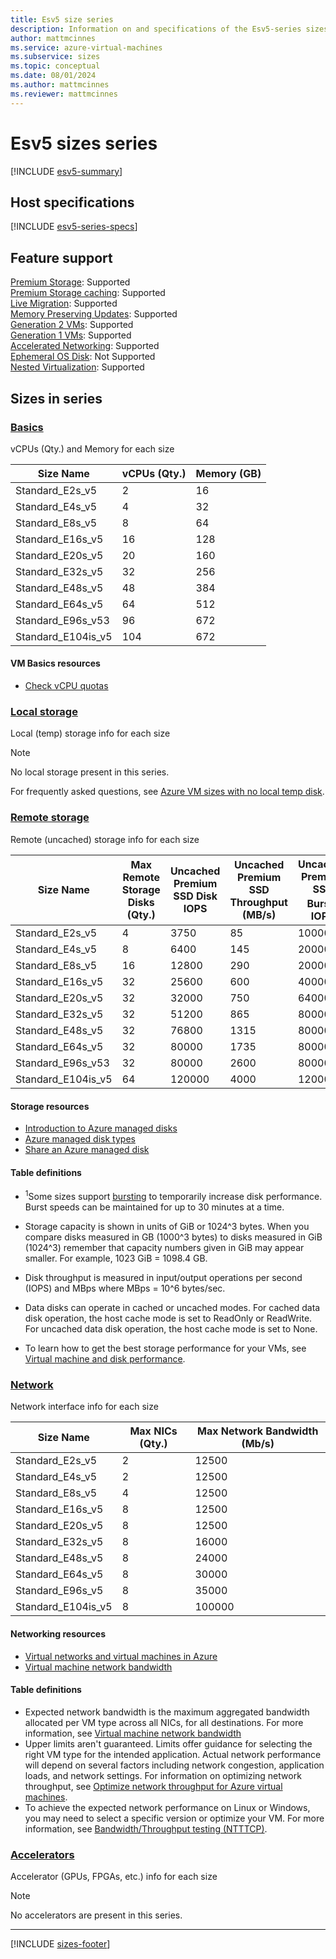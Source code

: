 ```yaml
---
title: Esv5 size series
description: Information on and specifications of the Esv5-series sizes
author: mattmcinnes
ms.service: azure-virtual-machines
ms.subservice: sizes
ms.topic: conceptual
ms.date: 08/01/2024
ms.author: mattmcinnes
ms.reviewer: mattmcinnes
---
```


# Esv5 sizes series

[!INCLUDE [esv5-summary](./includes/esv5-series-summary.md)]

## Host specifications
[!INCLUDE [esv5-series-specs](./includes/esv5-series-specs.md)]

## Feature support
[Premium Storage](../../premium-storage-performance.md): Supported <br>[Premium Storage caching](../../premium-storage-performance.md): Supported <br>[Live Migration](../../maintenance-and-updates.md): Supported <br>[Memory Preserving Updates](../../maintenance-and-updates.md): Supported <br>[Generation 2 VMs](../../generation-2.md): Supported <br>[Generation 1 VMs](../../generation-2.md): Supported <br>[Accelerated Networking](/azure/virtual-network/create-vm-accelerated-networking-cli): Supported <br>[Ephemeral OS Disk](../../ephemeral-os-disks.md): Not Supported <br>[Nested Virtualization](/virtualization/hyper-v-on-windows/user-guide/nested-virtualization): Supported <br>

## Sizes in series

### [Basics](#tab/sizebasic)

vCPUs (Qty.) and Memory for each size

| Size Name | vCPUs (Qty.) | Memory (GB) |
| --- | --- | --- |
| Standard_E2s_v5 | 2 | 16 |
| Standard_E4s_v5 | 4 | 32 |
| Standard_E8s_v5 | 8 | 64 |
| Standard_E16s_v5 | 16 | 128 |
| Standard_E20s_v5 | 20 | 160 |
| Standard_E32s_v5 | 32 | 256 |
| Standard_E48s_v5 | 48 | 384 |
| Standard_E64s_v5 | 64 | 512 |
| Standard_E96s_v53 | 96 | 672 |
| Standard_E104is_v5 | 104 | 672 |

#### VM Basics resources
- [Check vCPU quotas](../../../virtual-machines/quotas.md)

### [Local storage](#tab/sizestoragelocal)

Local (temp) storage info for each size

> [!NOTE]
> No local storage present in this series.
>
> For frequently asked questions, see [Azure VM sizes with no local temp disk](../../azure-vms-no-temp-disk.yml).



### [Remote storage](#tab/sizestorageremote)

Remote (uncached) storage info for each size

| Size Name | Max Remote Storage Disks (Qty.) | Uncached Premium SSD Disk IOPS | Uncached Premium SSD Throughput (MB/s) | Uncached Premium SSD Burst<sup>1</sup> IOPS | Uncached Premium SSD Burst<sup>1</sup> Throughput (MB/s) |
| --- | --- | --- | --- | --- | --- |
| Standard_E2s_v5 | 4 | 3750 | 85 | 10000 | 1200 |
| Standard_E4s_v5 | 8 | 6400 | 145 | 20000 | 1200 |
| Standard_E8s_v5 | 16 | 12800 | 290 | 20000 | 1200 |
| Standard_E16s_v5 | 32 | 25600 | 600 | 40000 | 1200 |
| Standard_E20s_v5 | 32 | 32000 | 750 | 64000 | 1600 |
| Standard_E32s_v5 | 32 | 51200 | 865 | 80000 | 2000 |
| Standard_E48s_v5 | 32 | 76800 | 1315 | 80000 | 3000 |
| Standard_E64s_v5 | 32 | 80000 | 1735 | 80000 | 3000 |
| Standard_E96s_v53 | 32 | 80000 | 2600 | 80000 | 4000 |
| Standard_E104is_v5 | 64 | 120000 | 4000 | 120000 | 4000 |

#### Storage resources
- [Introduction to Azure managed disks](../../../virtual-machines/managed-disks-overview.md)
- [Azure managed disk types](../../../virtual-machines/disks-types.md)
- [Share an Azure managed disk](../../../virtual-machines/disks-shared.md)

#### Table definitions
- <sup>1</sup>Some sizes support [bursting](../../disk-bursting.md) to temporarily increase disk performance. Burst speeds can be maintained for up to 30 minutes at a time.

- Storage capacity is shown in units of GiB or 1024^3 bytes. When you compare disks measured in GB (1000^3 bytes) to disks measured in GiB (1024^3) remember that capacity numbers given in GiB may appear smaller. For example, 1023 GiB = 1098.4 GB.
- Disk throughput is measured in input/output operations per second (IOPS) and MBps where MBps = 10^6 bytes/sec.
- Data disks can operate in cached or uncached modes. For cached data disk operation, the host cache mode is set to ReadOnly or ReadWrite. For uncached data disk operation, the host cache mode is set to None.
- To learn how to get the best storage performance for your VMs, see [Virtual machine and disk performance](../../../virtual-machines/disks-performance.md).


### [Network](#tab/sizenetwork)

Network interface info for each size

| Size Name | Max NICs (Qty.) | Max Network Bandwidth (Mb/s) |
| --- | --- | --- |
| Standard_E2s_v5 | 2 | 12500 |
| Standard_E4s_v5 | 2 | 12500 |
| Standard_E8s_v5 | 4 | 12500 |
| Standard_E16s_v5 | 8 | 12500 |
| Standard_E20s_v5 | 8 | 12500 |
| Standard_E32s_v5 | 8 | 16000 |
| Standard_E48s_v5 | 8 | 24000 |
| Standard_E64s_v5 | 8 | 30000 |
| Standard_E96s_v5 | 8 | 35000 |
| Standard_E104is_v5 | 8 | 100000 |

#### Networking resources
- [Virtual networks and virtual machines in Azure](/azure/virtual-network/network-overview)
- [Virtual machine network bandwidth](/azure/virtual-network/virtual-machine-network-throughput)

#### Table definitions
- Expected network bandwidth is the maximum aggregated bandwidth allocated per VM type across all NICs, for all destinations. For more information, see [Virtual machine network bandwidth](/azure/virtual-network/virtual-machine-network-throughput)
- Upper limits aren't guaranteed. Limits offer guidance for selecting the right VM type for the intended application. Actual network performance will depend on several factors including network congestion, application loads, and network settings. For information on optimizing network throughput, see [Optimize network throughput for Azure virtual machines](/azure/virtual-network/virtual-network-optimize-network-bandwidth). 
-  To achieve the expected network performance on Linux or Windows, you may need to select a specific version or optimize your VM. For more information, see [Bandwidth/Throughput testing (NTTTCP)](/azure/virtual-network/virtual-network-bandwidth-testing).

### [Accelerators](#tab/sizeaccelerators)

Accelerator (GPUs, FPGAs, etc.) info for each size

> [!NOTE]
> No accelerators are present in this series.

---

[!INCLUDE [sizes-footer](../includes/sizes-footer.md)]

